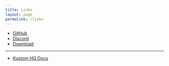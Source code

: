 ```yaml
---
title: Links
layout: page
permalink: /links
---
```


 * [GitHub][URL_1]
 * [Discord][URL_1]
 * [Download][URL_3]

---

 * [Kustom HQ Docs][URL_4]



[URL_1]: https://github.com/TBR-Development
[URL_2]: https;//dsc.gg/tbr-development
[URL_3]: https://github.com/TBR-Development/Kustom-Imports/archive/refs/heads/main.zip

[URL_4]: https://docs.kustom.rocks/
